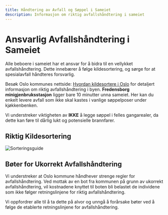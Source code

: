 ```yaml
---
title: Håndtering av Avfall og Søppel i Sameiet
description: Informasjon om riktig avfallshåndtering i sameiet
---
```


# Ansvarlig Avfallshåndtering i Sameiet

Alle beboere i sameiet har et ansvar for å bidra til en vellykket avfallshåndtering. Dette innebærer å følge kildesortering, og sørge for at spesialavfall håndteres forsvarlig.

Besøk Oslo kommunes nettside: [Hvordan kildesortere i Oslo](https://www.oslo.kommune.no/avfall-og-gjenvinning/hvordan-kildesortere-i-oslo/) for detaljert informasjon om riktig avfallshåndtering i byen. **Fredensborg minigjenbruksstasjon** ligger bare 10 minutter unna sameiet. Her kan du enkelt levere avfall som ikke skal kastes i vanlige søppelposer under kjøkkenbenken.

Vi understreker viktigheten av **IKKE** å legge søppel i felles gangarealer, da dette kan føre til dårlig lukt og potensielle brannfarer.

## Riktig Kildesortering

![Sorteringsguide](/media/sorteringsguide.jpg "Sorteringsguide")

## Bøter for Ukorrekt Avfallshåndtering

Vi understreker at Oslo kommune håndhever strenge regler for avfallshåndtering. Ved mottak av en bot fra kommunen på grunn av ukorrekt avfallshåndtering, vil kostnadene knyttet til boten bli belastet de individene som ikke følger retningslinjene for riktig avfallshåndtering.

Vi oppfordrer alle til å ta dette på alvor og unngå å forårsake bøter ved å følge de etablerte retningslinjene for avfallshåndtering.
